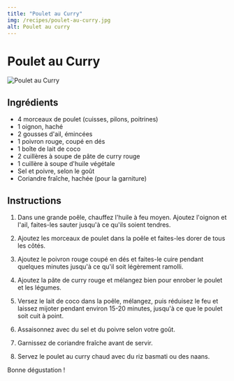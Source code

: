 ```yaml
---
title: "Poulet au Curry"
img: /recipes/poulet-au-curry.jpg
alt: Poulet au curry
---
```


# Poulet au Curry

![Poulet au Curry](/recipes/poulet-au-curry.jpg)

## Ingrédients

- 4 morceaux de poulet (cuisses, pilons, poitrines)
- 1 oignon, haché
- 2 gousses d'ail, émincées
- 1 poivron rouge, coupé en dés
- 1 boîte de lait de coco
- 2 cuillères à soupe de pâte de curry rouge
- 1 cuillère à soupe d'huile végétale
- Sel et poivre, selon le goût
- Coriandre fraîche, hachée (pour la garniture)

## Instructions

1. Dans une grande poêle, chauffez l'huile à feu moyen. Ajoutez l'oignon et l'ail, faites-les sauter jusqu'à ce qu'ils soient tendres.

2. Ajoutez les morceaux de poulet dans la poêle et faites-les dorer de tous les côtés.

3. Ajoutez le poivron rouge coupé en dés et faites-le cuire pendant quelques minutes jusqu'à ce qu'il soit légèrement ramolli.

4. Ajoutez la pâte de curry rouge et mélangez bien pour enrober le poulet et les légumes.

5. Versez le lait de coco dans la poêle, mélangez, puis réduisez le feu et laissez mijoter pendant environ 15-20 minutes, jusqu'à ce que le poulet soit cuit à point.

6. Assaisonnez avec du sel et du poivre selon votre goût.

7. Garnissez de coriandre fraîche avant de servir.

8. Servez le poulet au curry chaud avec du riz basmati ou des naans.

Bonne dégustation !
